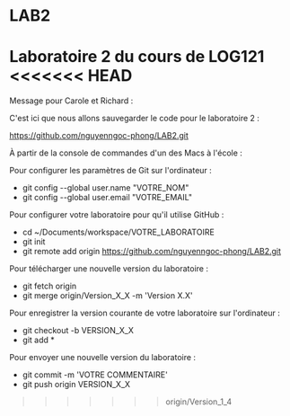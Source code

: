 # LAB2
Laboratoire 2 du cours de LOG121
<<<<<<< HEAD
=======

Message pour Carole et Richard :

C'est ici que nous allons sauvegarder le code pour le laboratoire 2 :

https://github.com/nguyenngoc-phong/LAB2.git

À partir de la console de commandes d'un des Macs à l'école :

Pour configurer les paramètres de Git sur l'ordinateur :
  - git config --global user.name "VOTRE_NOM"
  - git config --global user.email "VOTRE_EMAIL"

Pour configurer votre laboratoire pour qu'il utilise GitHub :
  - cd ~/Documents/workspace/VOTRE_LABORATOIRE
  - git init
  - git remote add origin https://github.com/nguyenngoc-phong/LAB2.git

Pour télécharger une nouvelle version du laboratoire :
  - git fetch origin
  - git merge origin/Version_X_X -m 'Version X.X'

Pour enregistrer la version courante de votre laboratoire sur l'ordinateur :
  - git checkout -b VERSION_X_X
  - git add *

Pour envoyer une nouvelle version du laboratoire :
  - git commit -m 'VOTRE COMMENTAIRE'
  - git push origin VERSION_X_X
>>>>>>> origin/Version_1_4
